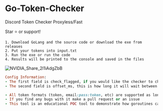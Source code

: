 # Go-Token-Checker
Discord Token Checker Proxyless/Fast

Star ⭐ or support!

```
1. Download GoLang and the source code or download the exe from releases 
2. Put your tokens into input.txt
3. Run the exe or run the code
4. Results will be printed to the console and saved in the files
```

![NVIDIA_Share_2l1iAdgZbB](https://user-images.githubusercontent.com/110062350/203656244-88bb929b-5081-4489-8740-55b50eb723e7.gif)

```ruby
Config Information:
- The first field is check_flagged, if you would like the checker to check for flagged tokens then set it to true, if not then false
- The second field is offset_ms, this is how long it will wait between each token in milliseconds
```

```ruby
- All token formats (token, email:pass:token, etc) are supported as long as the token is the longest part of it
- If you find any bugs with it make a pull request or an issue
- This tool is an educational POC tool to demonstrate how goroutines can be used to send requests 
```
